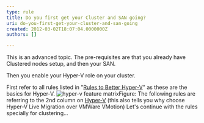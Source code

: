 ```yaml
---
type: rule
title: Do you first get your Cluster and SAN going?
uri: do-you-first-get-your-cluster-and-san-going
created: 2012-03-02T18:07:04.0000000Z
authors: []

---
```


 
This is an advanced topic. The pre-requisites are that you already have Clustered nodes setup, and then your SAN.

Then you enable your Hyper-V role on your cluster.

First refer to all rules listed in "[Rules to Better Hyper-V](/rules-to-better-hyper-v)" as these are the basics for Hyper-V.
![hyper-v feature matrix](/PublishingImages/Feature-matrix.jpg)Figure: The following rules are referring to the 2nd column on [Hyper-V](http&#58;//www.ssw.com.au/ssw/Consulting/HyperV.aspx) (this also tells you why choose Hyper-V Live Migration over VMWare VMotion)
Let's continue with the rules specially for clustering...

